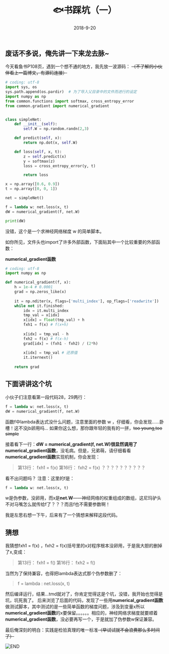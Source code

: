﻿---
title:  🐟书踩坑（一）
tags: [神经网络,python,坑]

categories: [机器学习]
date: 2018-9-20
---

## 废话不多说，俺先讲一下来龙去脉~

今天看鱼书P108页，遇到一个想不通的地方，我先放一波源码：
~~（不了解的小伙伴看上一篇博文，有源码连接）~~
```python
# coding: utf-8
import sys, os
sys.path.append(os.pardir)  # 为了导入父目录中的文件而进行的设定
import numpy as np
from common.functions import softmax, cross_entropy_error
from common.gradient import numerical_gradient


class simpleNet:
    def __init__(self):
        self.W = np.random.randn(2,3)

    def predict(self, x):
        return np.dot(x, self.W)

    def loss(self, x, t):
        z = self.predict(x)
        y = softmax(z)
        loss = cross_entropy_error(y, t)

        return loss

x = np.array([0.6, 0.9])
t = np.array([0, 0, 1])

net = simpleNet()

f = lambda w: net.loss(x, t)
dW = numerical_gradient(f, net.W)

print(dW)
```
没错，这个是一个求神经网络梯度 w 的简单脚本。

如你所见，文件头也import了许多外部函数，下面贴其中一个比较重要的外部函数：

**numerical_gradient函数**

```python
# coding: utf-8
import numpy as np

def numerical_gradient(f, x):
    h = 1e-4 # 0.0001
    grad = np.zeros_like(x)
    
    it = np.nditer(x, flags=['multi_index'], op_flags=['readwrite'])
    while not it.finished:
        idx = it.multi_index
        tmp_val = x[idx]
        x[idx] = float(tmp_val) + h
        fxh1 = f(x) # f(x+h)
        
        x[idx] = tmp_val - h 
        fxh2 = f(x) # f(x-h)
        grad[idx] = (fxh1 - fxh2) / (2*h)
        
        x[idx] = tmp_val # 还原值
        it.iternext()   
        
    return grad
```
## 下面讲讲这个坑
小伙子们注意看第一段代码28，29两行：
```python
f = lambda w: net.loss(x, t)
dW = numerical_gradient(f, net.W)
```
函数f中lambda表达式没什么问题，注意里面的参数 w ，仔细看，你会发现......卧槽！这不没jb卵用吗...
如果你这么想，那你跟年轻的我有的一拼，~~too young,too simple~~

接着看下一行：**dW = numerical_gradient(f, net.W)**很显然调用了**numerical_gradient函数**，没毛病。但是，兄弟萌，请仔细看看**numerical_gradient函数**实现机制，你会发现：
>第13行：   fxh1 = f(x)
>第16行：   fxh2 = f(x) 
>？？？？？？？？？？

看不出问题吗？
注意：这里的f是：
```python
f = lambda w: net.loss(x, t)
```
w是伪参数，没卵用，而x是**net.W**——神经网络的权重组成的数组，这尼玛驴头不对马嘴怎么就传给f了？？？而且f也不需要参数啊！

我是左思右想一下午，后来有了一个猜想来解释这段代码。
## 猜想
我猜想fxh1 = f(x) ，fxh2 = f(x)括号里的x对程序根本没卵用，于是我大胆的删掉了x,变成：
>第13行：   fxh1 = f()
>第16行：   fxh2 = f()

当然为了保持兼容，也得把lambda表达式那个伪参数删了：
>f = lambda : net.loss(x, t)

然后编译运行，结果...tmd就对了，你肯定觉得这是个坑，没错，我开始也觉得是坑，坑死我了。
后来浏览了后面的代码，发现了一些用**numerical_gradient函数**做测试脚本，其中测试的是一些简单函数的梯度问题，涉及到变量x所以**numerical_gradient函数**的x要保留。。。。。。相应的，神经网络求梯度就要顺着**numerical_gradient函数**，没必要再写一个，于是就加了伪参数w保证兼容。

最后俺深刻的明白：实践是检验真理的唯一标准~~（早试试就不会浪费那么多时间了）~~

![END](http://r.photo.store.qq.com/psb?/V14eJTFY137vJk/5sLv1ifk0X3wKuPoH9lo.XgUnbenkVfUYF4G24tUjTE!/r/dMMAAAAAAAAA "END")
